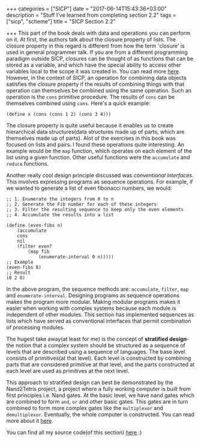 +++
categories = ["SICP"]
date = "2017-06-14T15:43:36+03:00"
description = "Stuff I've learned from completing section 2.2"
tags = ["sicp", "scheme"]
title = "SICP Section 2.2"

+++
This part of the book deals with data and operations you can perform on it. At first, the authors talk about the closure property of lists. The closure property in this regard is different from how the term 'closure' is used in general programmer talk. If you are from a different programming paradigm outside SICP, closures can be thought of as functions that can be stored as a variable, and which have the special ability to access other variables local to the scope it was created in. You can read more [here](https://softwareengineering.stackexchange.com/questions/40454/what-is-fff ). However, in the context of SICP, an operation for combining data objects satisfies the closure property if the results of combining things with that operation can themselves be combined using the same operation. Such an operation is the `cons` primitive procedure. The results of `cons` can be themselves combined using `cons`. Here's a quick example:

```
(define x (cons (cons 1 2) (cons 3 4)))
```

The closure property is quite useful because it enables us to create hierarchical data structures(data structures made up of parts, which are themselves made up of parts). Alot of the exercises in this book was focused on lists and pairs. I found these operations quite interesting. An example would be the `map` function, which operates on each element of the list using a given function. Other useful functions were the `accumulate` and `reduce` functions.

Another really cool design principle discussed was *conventional interfaces*. This involves expressing programs as sequence operations. For example, if we wanted to generate a list of even fibonacci numbers, we would:
```
;; 1. Enumerate the integers from 0 to n
;; 2. Generate the Fib number for each of these integers
;; 3. Filter the resulting sequence to keep only the even elements
;; 4. Accumulate the results into a list

(define (even-fibs n)
    (accumulate
    cons
    nil
    (filter even?
        (map fib
            (enumerate-interval 0 n)))))
;; Example
(even-fibs 8)
;; Result
(0 2 8)
```
In the above program, the sequence methods are: `accumulate`, `filter`, `map` and `enumerate-interval`. Designing programs as sequence operations makes the program more modular. Making modular programs makes it easier when working with complex systems because each module is independent of other modules. This section has implemented sequences as lists which have served as conventional interfaces that permit combination of processing modules.

The hugest take away(at least for me) is the concept of **stratified design**- the notion that a complex system should be structured as a sequence of levels that are described using a sequence of languages. The base level consists of primitives(at that level). Each level is constructed by combining parts that are considered primitive at that level, and the parts constructed at each level are used as primitives at the next level.

This approach to stratified design can best be demonstrated by the Nand2Tetris project, a project where a fully working computer is built from first principles i.e. Nand gates. At the basic level, we have nand gates which are combined to form `and`, `or` and other basic gates. This gates are in turn combined to form more complex gates like the `multiplexor` and `demultiplexor`. Eventually, the whole computer is constructed. You can read more about it [here](http://www.nand2tetris.org/ ).

You can find all my source code(of this section) [here](https://github.com/BonfaceKilz/sicp/tree/master/chapter2/2.2 ) :)


